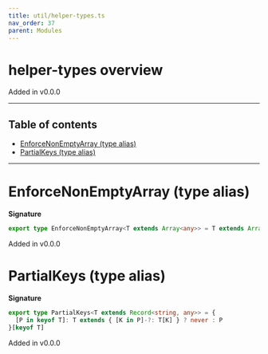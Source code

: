 ```yaml
---
title: util/helper-types.ts
nav_order: 37
parent: Modules
---
```


# helper-types overview

Added in v0.0.0

---

<h2 class="text-delta">Table of contents</h2>

- [EnforceNonEmptyArray (type alias)](#enforcenonemptyarray-type-alias)
- [PartialKeys (type alias)](#partialkeys-type-alias)

---

# EnforceNonEmptyArray (type alias)

**Signature**

```ts
export type EnforceNonEmptyArray<T extends Array<any>> = T extends Array<infer U> ? T & { 0: U } : never
```

Added in v0.0.0

# PartialKeys (type alias)

**Signature**

```ts
export type PartialKeys<T extends Record<string, any>> = {
  [P in keyof T]: T extends { [K in P]-?: T[K] } ? never : P
}[keyof T]
```

Added in v0.0.0
